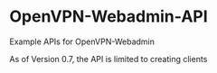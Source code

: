 # OpenVPN-Webadmin-API
Example APIs for OpenVPN-Webadmin

As of Version 0.7, the API is limited to creating clients

